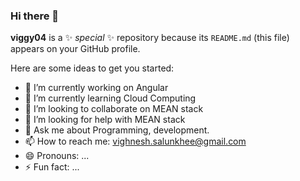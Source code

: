 ### Hi there 👋

**viggy04** is a ✨ _special_ ✨ repository because its `README.md` (this file) appears on your GitHub profile.

Here are some ideas to get you started:

- 🔭 I’m currently working on Angular
- 🌱 I’m currently learning Cloud Computing
- 👯 I’m looking to collaborate on MEAN stack
- 🤔 I’m looking for help with MEAN stack
- 💬 Ask me about Programming, development.
- 📫 How to reach me: vighnesh.salunkhee@gmail.com
- 😄 Pronouns: ...
- ⚡ Fun fact: ...
